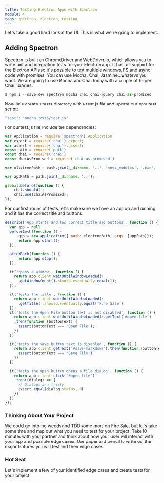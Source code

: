 ```yaml
---
title: Testing Electron Apps with Spectron
module: 4
tags: spectron, electron, testing
---
```


Let's take a good hard look at the UI. This is what we're going to implement.

## Adding Spectron

Spectron is built on ChromeDriver and WebDriver.io, which allows you to write unit and integration tests for your Electron app. It has full support for the Electron APIs so it's possible to test multiple windows, FS and async code with promises. You can use Mocha, Chai, Jasmine...whatevs you want. We are going to use Mocha and Chai today with a couple of helper Chai libraries.

```js
$ npm i --save-dev spectron mocha chai chai-jquery chai-as-promised
```

Now let's create a tests directory with a test.js file and update our npm test script:

```js
"test": "mocha tests/test.js"
```

For our test.js file, include the dependencies:

```js
var Application = require('spectron').Application
var expect = require('chai').expect;
var assert = require('chai').assert;
const path = require('path')
const chai = require('chai')
const chaiAsPromised = require('chai-as-promised')

var electronPath = path.join(__dirname, '..', 'node_modules', '.bin', 'electron');

var appPath = path.join(__dirname, '..');

global.before(function () {
    chai.should();
    chai.use(chaiAsPromised);
});
```

For our first round of tests, let's make sure we have an app up and running and it has the correct title and buttons:

```js
describe('App starts and has correct title and buttons', function () {
  var app = null
  beforeEach(function () {
      app = new Application({ path: electronPath, args: [appPath]});
      return app.start();
  });

  afterEach(function () {
      return app.stop();
  });

  it('opens a window', function () {
    return app.client.waitUntilWindowLoaded()
      .getWindowCount().should.eventually.equal(1);
  });

  it('tests the title', function () {
    return app.client.waitUntilWindowLoaded()
      .getTitle().should.eventually.equal('Fire Sale');
  });
  it('tests the Open File button text is not disabled', function () {
    return app.client.waitUntilWindowLoaded().getText('#open-file')
    .then(function (buttonText) {
      assert(buttonText === 'Open File');
    })
  })

  it('tests the Save button text is disabled', function () {
    return app.client.getText('#save-markdown').then(function (buttonText) {
      assert(buttonText === 'Save File')
    })
  })

  it('tests the Open button opens a file dialog', function () {
    return app.client.click('#open-file')
    .then((dialog) => {
      // Dialogs are tricky
      assert.equal(dialog.status, 0)
    })
  })
});
```

### Thinking About Your Project

We could go into the weeds and TDD some more on Fire Sale, but let's take some time and map out what you need to test for your project. Take 10 minutes with your partner and think about how your user will interact with your app and possible edge cases. Use paper and pencil to write out the major features you will test and their edge cases.

### Hot Seat

Let's implement a few of your identified edge cases and create tests for your project.
